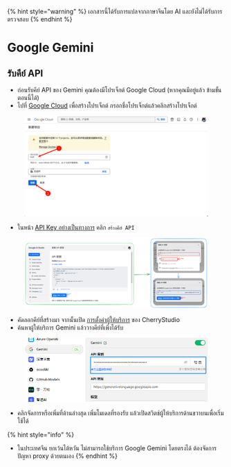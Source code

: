 
{% hint style="warning" %}
เอกสารนี้ได้รับการแปลจากภาษาจีนโดย AI และยังไม่ได้รับการตรวจสอบ
{% endhint %}

# Google Gemini

## รับคีย์ API

* ก่อนรับคีย์ API ของ Gemini คุณต้องมีโปรเจ็กต์ Google Cloud (หากคุณมีอยู่แล้ว ข้ามขั้นตอนนี้ได้)
* ไปที่ [Google Cloud](https://console.cloud.google.com/projectcreate) เพื่อสร้างโปรเจ็กต์ กรอกชื่อโปรเจ็กต์แล้วคลิกสร้างโปรเจ็กต์

<figure><img src="../../.gitbook/assets/image (74).png" alt=""><figcaption></figcaption></figure>

* ในหน้า [API Key อย่างเป็นทางการ](https://aistudio.google.com/app/apikey?hl=zh-cn) คลิก `สร้างคีย์ API`

<figure><img src="../../.gitbook/assets/image (72).png" alt=""><figcaption></figcaption></figure>

* คัดลอกคีย์ที่สร้างมา จากนั้นเปิด [การตั้งค่าผู้ให้บริการ](broken-reference) ของ CherryStudio
* ค้นหาผู้ให้บริการ Gemini แล้ววางคีย์ที่เพิ่งได้รับ

<figure><img src="../../.gitbook/assets/image (75).png" alt=""><figcaption></figcaption></figure>

* คลิกจัดการหรือเพิ่มที่ด้านล่างสุด เพิ่มโมเดลที่รองรับ แล้วเปิดสวิตช์ผู้ให้บริการด้านขวาบนเพื่อเริ่มใช้ได้

{% hint style="info" %}
- ในประเทศจีน ยกเว้นไต้หวัน ไม่สามารถใช้บริการ Google Gemini โดยตรงได้ ต้องจัดการปัญหา proxy ด้วยตนเอง
{% endhint %}